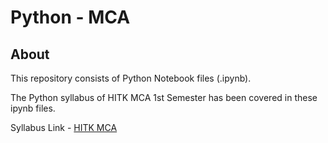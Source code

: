 # Python - MCA
## About

This repository consists of Python Notebook files (.ipynb).

The Python syllabus of HITK MCA 1st Semester has been covered in these ipynb files.

Syllabus Link - [HITK MCA](https://www.heritageit.edu/PDF/MCA_(2Years)_Jun-2021.pdf)
